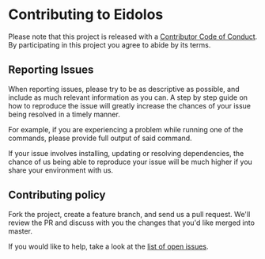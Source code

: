Contributing to Eidolos
========================

Please note that this project is released with a
[Contributor Code of Conduct](http://contributor-covenant.org/version/1/2/0/).
By participating in this project you agree to abide by its terms.

Reporting Issues
----------------

When reporting issues, please try to be as descriptive as possible, and include
as much relevant information as you can. A step by step guide on how to
reproduce the issue will greatly increase the chances of your issue being
resolved in a timely manner.

For example, if you are experiencing a problem while running one of the
commands, please provide full output of said command.

If your issue involves installing, updating or resolving dependencies, the
chance of us being able to reproduce your issue will be much higher if you
share your environment with us.

Contributing policy
-------------------

Fork the project, create a feature branch, and send us a pull request. We'll
review the PR and discuss with you the changes that you'd like merged into master.

If you would like to help, take a look at the [list of open issues](https://github.com/EidolonHost/Eidolos/issues).
